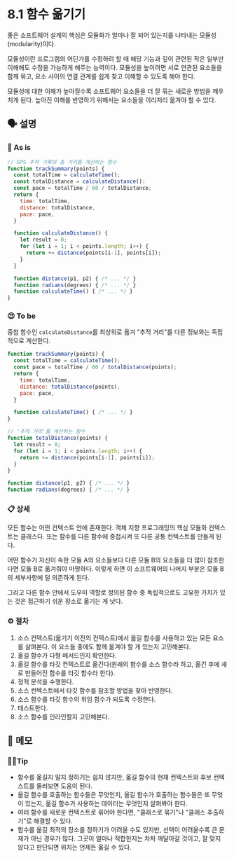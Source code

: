 # 8.1 함수 옮기기

좋은 소프트웨어 설계의 핵심은 모듈화가 얼마나 잘 되어 있는지를 나타내는 모듈성(modularity)이다.

모듈성이란 프로그램의 어딘가를 수정하려 할 때 해당 기능과 깊이 관련된 작은 일부만 이해해도 수정을 가능하게 해주는 능력이다. 모듈성을 높이려면 서로 연관된 요소들을 함께 묶고, 요소 사이의 연결 관계를 쉽게 찾고 이해할 수 있도록 해야 한다.

모듈성에 대한 이해가 높아질수록 소프트웨어 요소들을 더 잘 묶는 새로운 방법을 깨우치게 된다. 높아진 이해를 반영하기 위해서는 요소들을 이리저리 옮겨야 할 수 있다.

## 🗣 설명

### 🧐 As is

```javascript
// GPS 추적 기록의 총 거리를 계산하는 함수
function trackSummary(points) {
  const totalTime = calculateTime();
  const totalDistance = calculateDistance():
  const pace = totalTime / 60 / totalDistance;
  return {
    time: totalTime,
    distance: totalDistance,
    pace: pace,
  }

  function calculateDistance() {
    let result = 0;
    for (let i = 1; i < points.length; i++) {
      return += distance(points[i-1], points[i]);
    }
  }

  function distance(p1, p2) { /* ... */ }
  function radians(degrees) { /* ... */ }
  function calculateTime() { /* ... */ }
}
```

### 😍 To be

중첩 함수인 `calculateDistance`를 최상위로 옮겨 "추적 거리"를 다른 정보와는 독립적으로 계산한다.

```javascript
function trackSummary(points) {
  const totalTime = calculateTime();
  const pace = totalTime / 60 / totalDistance(points);
  return {
    time: totalTime,
    distance: totalDistance(points),
    pace: pace,
  }

  function calculateTime() { /* ... */ }
}

// '추적 거리'를 계산하는 함수
function totalDistance(points) {
  let result = 0;
  for (let i = 1; i < points.length; i++) {
    return += distance(points[i-1], points[i]);
  }
}

function distance(p1, p2) { /* ... */ }
function radians(degrees) { /* ... */ }
```

### 📋 상세

모든 함수는 어떤 컨텍스트 안에 존재한다. 객체 지향 프로그래밍의 핵심 모듈화 컨텍스트는 클래스다. 또는 함수를 다른 함수에 중첩시켜 또 다른 공통 컨텍스트를 만들게 된다.

어떤 함수가 자신이 속한 모듈 A의 요소들보다 다른 모듈 B의 요소들을 더 많이 참조한다면 모듈 B로 옮겨줘야 마땅하다. 이렇게 하면 이 소프트웨어의 나머지 부분은 모듈 B의 세부사항에 덜 의존하게 된다.

그리고 다른 함수 안에서 도우미 역할로 정의된 함수 중 독립적으로도 고유한 가치가 있는 것은 접근하기 쉬운 장소로 옮기는 게 낫다.

### ⚙️ 절차

1. 소스 컨텍스트(옮기기 이전의 컨텍스트)에서 옮길 함수를 사용하고 있는 모든 요소를 살펴본다. 이 요소들 중에도 함께 옮겨야 할 게 있는지 고민해본다.
2. 옮길 함수가 다형 메서드인지 확인한다.
3. 옮길 함수를 타깃 컨텍스트로 옮긴다(원래의 함수를 소스 함수라 하고, 옮긴 후에 새로 만들어진 함수를 타깃 함수라 한다).
4. 정적 분석을 수행한다.
5. 소스 컨텍스트에서 타깃 함수를 참조할 방법을 찾아 반영한다.
6. 소스 함수를 타깃 함수의 위임 함수가 되도록 수정한다.
7. 테스트한다.
8. 소스 함수를 인라인할지 고민해본다.

## 📝 메모

### 💁‍♂️Tip

- 함수를 옮길지 말지 정하기는 쉽지 않지만, 옮길 함수의 현재 컨텍스트와 후보 컨텍스트를 둘러보면 도움이 된다.
- 옮길 함수를 호출하는 함수들은 무엇인지, 옮길 함수가 호출하는 함수들은 또 무엇이 있는지, 옮길 함수가 사용하는 데이터는 무엇인지 살펴봐야 한다.
- 여러 함수를 새로운 컨텍스트로 묶어야 한다면, "클래스로 묶기"나 "클래스 추출하기"로 해결할 수 있다.
- 함수를 옮길 최적의 장소를 정하기가 어려울 수도 있지만, 선택이 어려울수록 큰 문제가 아닌 경우가 많다. 그곳이 얼마나 적합한지는 차차 깨달아갈 것이고, 잘 맞지 않다고 판단되면 위치는 언제든 옮길 수 있다.
